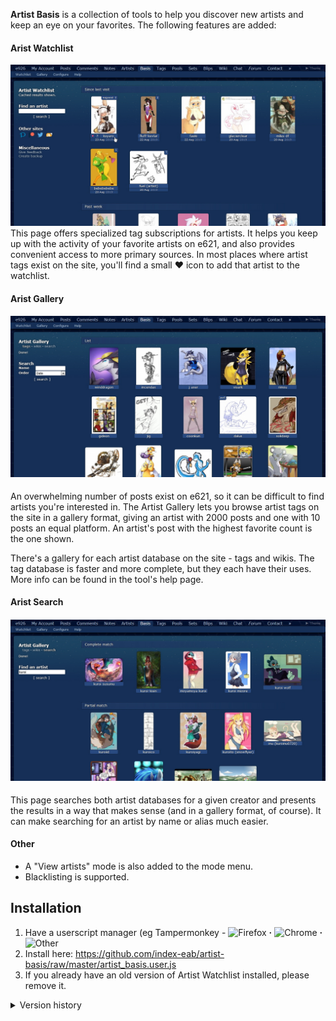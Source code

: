 **Artist Basis** is a collection of tools to help you discover new artists and keep an eye on your favorites. The following features are added:
  
  
#### Arist Watchlist
![Artist Watchlist](https://raw.githubusercontent.com/index-eab/artist-basis/master/img/demo/watchlist2.jpg)
This page offers specialized tag subscriptions for artists. It helps you keep up with the activity of your favorite artists on e621, and also provides convenient access to more primary sources. In most places where artist tags exist on the site, you'll find a small ♥ icon to add that artist to the watchlist.

#### Arist Gallery
#### ![Artist Gallery](https://raw.githubusercontent.com/index-eab/artist-basis/master/img/demo/gallery.jpg)
An overwhelming number of posts exist on e621, so it can be difficult to find artists you're interested in. The Artist Gallery lets you browse artist tags on the site in a gallery format, giving an artist with 2000 posts and one with 10 posts an equal platform. An artist's post with the highest favorite count is the one shown.

There's a gallery for each artist database on the site - tags and wikis. The tag database is faster and more complete, but they each have their uses. More info can be found in the tool's help page.

#### Arist Search
#### ![Artist Search](https://raw.githubusercontent.com/index-eab/artist-basis/master/img/demo/search.jpg)
This page searches both artist databases for a given creator and presents the results in a way that makes sense (and in a gallery format, of course). It can make searching for an artist by name or alias much easier.

#### Other
* A "View artists" mode is also added to the mode menu.
* Blacklisting is supported. 
  
  
## Installation
1. Have a userscript manager (eg Tampermonkey - ![Firefox](https://addons.mozilla.org/en-US/firefox/addon/tampermonkey/) **·** ![Chrome](https://chrome.google.com/webstore/detail/tampermonkey/dhdgffkkebhmkfjojejmpbldmpobfkfo?hl=en) **·** ![Other](https://www.tampermonkey.net/)
2. Install here: https://github.com/index-eab/artist-basis/raw/master/artist_basis.user.js
3. If you already have an old version of Artist Watchlist installed, please remove it.
  
<details><summary>Version history</summary>

Released as **Artist Gallery** and quickly withdrawn.

<details><summary>Version 0.0 (2016-06-01)</summary>
* Basic gallery functions.
</details>

Total rewrite, released as **Artist Watchlist**.

<details><summary>Version 1.0 (2018-08-18)</summary>
* Dropped the gallery. Basic watchlist functions only.
</details>

<details><summary>Version 1.1 (2018-10-26)  (skipped release)</summary>
* You can now favorite artists from the sidebar of posts and search results.
* Thumbnails on the watchlist are now cached, reducing server strain and wait times. Expired thumbnails are grayed out.
</details>

<details><summary>Version 1.2 (2018-11-08)</summary>
* There's a new mode in search results and on favorite post lists, "View artists", for more convenient artist favoriting.
* New, easier to read date format
* Support for very large watchlists
* Fixed errors that could occur if you used the script in two places simultaneously
* eSix Extend compatibility
* Numerous bug fixes and stability improvements
</details>

<details><summary>Version 1.3 (2019-04-10)</summary>
* You can now blacklist tags.
* The watchlist is now divided into time categories, including one highlighting posts since your last visit.
* On the watchlist and in the artist view mode, hover over posts to show the favorites <3. Links to artist wikis were also added.
* Compression! The max size of the watchlist has increased by about 4x.
* The style now adjusts to themes besides Hexagon.
* Greatly improved stability and performance in certain edge cases.
* Added options to create backups and clear cached results.
</details>

<details><summary>Version 1.4 (2019-06-29)  (skipped release)</summary>
* Before, the watchlist showed only the latest post and you had to manually check for more. Now all new posts are accounted for - the watchlist will report, for example, that an artist has 6 new posts since your last visit, and you can expand them without leaving the page.
* Changed thumbnail links to make more sense with the above change. Check the new help page for an overview.
* The watchlist now enters a "cooldown" state after it updates. Until the cache expires (90 minutes), you can navigate away and back without the state of the watchlist changing.
* "View artists" mode is now maintained between pages, like the native modes.
* Stylistic changes, and greatly improved theme system.
* Further optimized database, saving about 25% storage space.
* Flash thumbnails are now shown properly.
</details>

Third release as **Artist Basis** - the first real release of the tool as I originally envisioned it. Much of the script was rewritten.

<details><summary>Version 2.0 (2019-08-24)</summary>
* The script now has its own top-level tab. Look for **Basis** to the right of **Artists* in the site navigation.
* Added a comprehensive Help and Configuration pages. Blacklist setup and cache management were moved here, along with countless other topics.
* I eliminated the "Add/remove artist" field and replaced it with a search that leads to the tag galley. It was an awful, inflexible input method now that other options are available.
* "Other sites" section added to the watchlist - intended to make the watchlist a hub for your watchlists on other sites where artists upload their work.
* Faster, more reliable, and more transparent handling of irregular tags (aliases, no posts, etc).
* Storage is better regulated: every preference is individually limited so that onsite storage is never exceeded.
* The tool now drops into a "simple search" mode in case the server is taking too long to process requests.
* Countless minor enhancements and stability fixes.
* Thumbnail caption now flexes to accommodate long artist names.
</details>

</details>
